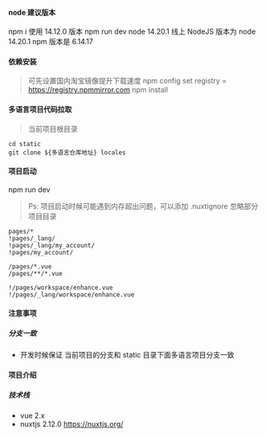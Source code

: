 #### node 建议版本

npm i 使用 14.12.0 版本
npm run dev node 14.20.1
线上 NodeJS 版本为 node 14.20.1 npm 版本是 6.14.17

#### 依赖安装

> 可先设置国内淘宝镜像提升下载速度
> npm config set registry = https://registry.npmmirror.com
> npm install

#### 多语言项目代码拉取

> 当前项目根目录

```
cd static
git clone ${多语言仓库地址} locales
```

#### 项目启动

npm run dev

> Ps: 项目启动时候可能遇到内存超出问题，可以添加 .nuxtignore 忽略部分项目目录

```
pages/*
!pages/_lang/
!pages/_lang/my_account/
!pages/my_account/

/pages/*.vue
/pages/**/*.vue

!/pages/workspace/enhance.vue
!/pages/_lang/workspace/enhance.vue
```

#### 注意事项

##### 分支一致

- 开发时候保证 当前项目的分支和 static 目录下面多语言项目分支一致

#### 项目介绍

##### 技术栈

- vue 2.x
- nuxtjs 2.12.0 https://nuxtjs.org/
